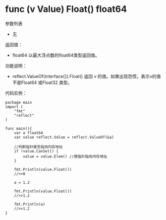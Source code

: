 # func (v Value) Float() float64

参数列表

- 无

返回值：

- float64  以最大浮点数的float64类型返回值。

功能说明：

- reflect.ValueOf(interface{}).Float() 返回 v 的值。如果出现恐慌，表示v的值不是Float64 或Float32 类型。

代码实例：
	
	package main
	import (
	    "fmt"
	    "reflect"
	)
	
	func main(){
		var a float64
		var value reflect.Value = reflect.ValueOf(&a)
		
		//判断指针是否指向内存地址
		if !value.CanSet() {
			value = value.Elem() //使指针指向内存地址
		}
		
		fmt.Println(value.Float())
		//>>0
		
		a = 1.2
		
		fmt.Println(value.Float())
		//>>1.2
		
		fmt.Println(a)
		//>>1.2
	}
